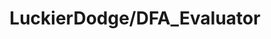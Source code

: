 ---
tags: project
title: LuckierDodge/DFA_Evaluator
project-url: https://github.com/LuckierDodge/DFA_Evaluator
description: "Evaluating whether or not a Deterministic Finite Automata accepts or rejects different words."
layout: projectlayout.njk
---